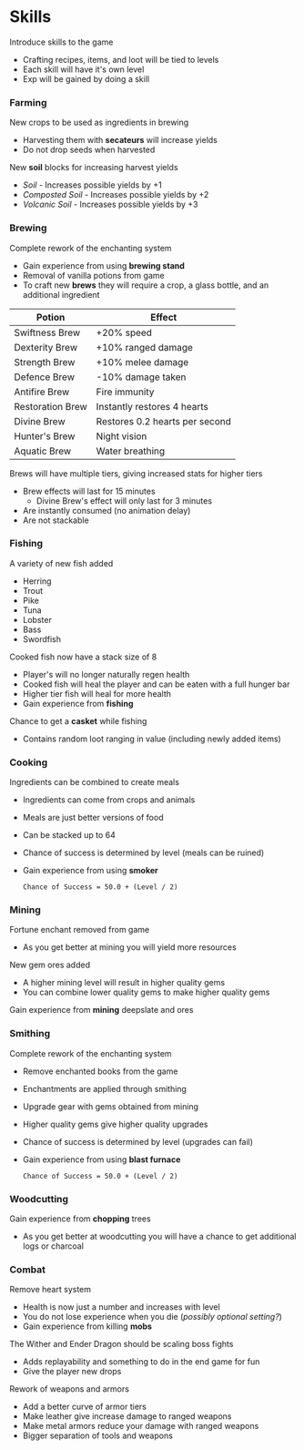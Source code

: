 # Skills

Introduce skills to the game

- Crafting recipes, items, and loot will be tied to levels
- Each skill will have it's own level
- Exp will be gained by doing a skill

### Farming

New crops to be used as ingredients in brewing

- Harvesting them with **secateurs** will increase yields
- Do not drop seeds when harvested

New **soil** blocks for increasing harvest yields

- *Soil* - Increases possible yields by +1
- *Composted Soil* - Increases possible yields by +2
- *Volcanic Soil* - Increases possible yields by +3


### Brewing

Complete rework of the enchanting system

- Gain experience from using **brewing stand**
- Removal of vanilla potions from game
- To craft new **brews** they will require a crop, a glass bottle, and an additional ingredient

| Potion | Effect |
| ------ | ------ |
| Swiftness Brew | +20% speed |
| Dexterity Brew | +10% ranged damage |
| Strength Brew | +10% melee damage |
| Defence Brew | -10% damage taken |
| Antifire Brew | Fire immunity |
| Restoration Brew | Instantly restores 4 hearts |
| Divine Brew | Restores 0.2 hearts per second |
| Hunter's Brew | Night vision |
| Aquatic Brew | Water breathing |


Brews will have multiple tiers, giving increased stats for higher tiers

- Brew effects will last for 15 minutes
	- Divine Brew's effect will only last for 3 minutes
- Are instantly consumed (no animation delay)
- Are not stackable


### Fishing

A variety of new fish added

- Herring
- Trout
- Pike
- Tuna
- Lobster
- Bass
- Swordfish

Cooked fish now have a stack size of 8

- Player's will no longer naturally regen health
- Cooked fish will heal the player and can be eaten with a full hunger bar
- Higher tier fish will heal for more health
- Gain experience from **fishing**

Chance to get a **casket** while fishing

- Contains random loot ranging in value (including newly added items)


### Cooking

Ingredients can be combined to create meals

- Ingredients can come from crops and animals
- Meals are just better versions of food
- Can be stacked up to 64
- Chance of success is determined by level (meals can be ruined)
- Gain experience from using **smoker**

	`Chance of Success = 50.0 + (Level / 2)`


### Mining

Fortune enchant removed from game

- As you get better at mining you will yield more resources

New gem ores added

- A higher mining level will result in higher quality gems
- You can combine lower quality gems to make higher quality gems

Gain experience from **mining** deepslate and ores


### Smithing

Complete rework of the enchanting system

- Remove enchanted books from the game
- Enchantments are applied through smithing
- Upgrade gear with gems obtained from mining
- Higher quality gems give higher quality upgrades
- Chance of success is determined by level (upgrades can fail)
- Gain experience from using **blast furnace**

	`Chance of Success = 50.0 + (Level / 2)`


### Woodcutting

Gain experience from **chopping** trees

- As you get better at woodcutting you will have a chance to get additional logs or charcoal


### Combat

Remove heart system

- Health is now just a number and increases with level
- You do not lose experience when you die (*possibly optional setting?*)
- Gain experience from killing **mobs**

The Wither and Ender Dragon should be scaling boss fights

- Adds replayability and something to do in the end game for fun
- Give the player new drops

Rework of weapons and armors

- Add a better curve of armor tiers
- Make leather give increase damage to ranged weapons
- Make metal armors reduce your damage with ranged weapons
- Bigger separation of tools and weapons